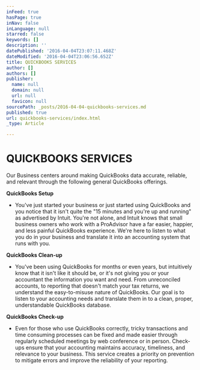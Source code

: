 ```yaml
---
inFeed: true
hasPage: true
inNav: false
inLanguage: null
starred: false
keywords: []
description: ''
datePublished: '2016-04-04T23:07:11.468Z'
dateModified: '2016-04-04T23:06:56.652Z'
title: QUICKBOOKS SERVICES
author: []
authors: []
publisher:
  name: null
  domain: null
  url: null
  favicon: null
sourcePath: _posts/2016-04-04-quickbooks-services.md
published: true
url: quickbooks-services/index.html
_type: Article

---
```

# QUICKBOOKS SERVICES

Our Business centers around making QuickBooks data accurate, reliable, and relevant through the following general QuickBooks offerings.

**QuickBooks Setup**

- You've just started your business or just started using QuickBooks and you notice that it isn't quite the "15 minutes and you're up and running" as advertised by Intuit. You're not alone, and Intuit knows that small business owners who work with a ProAdvisor have a far easier, happier, and less painful QuickBooks experience. We're here to listen to what you do in your business and translate it into an accounting system that runs with you.

**QuickBooks Clean-up**

- You've been using QuickBooks for months or even years, but intuitively know that it isn't like it should be, or it's not giving you or your accountant the information you want and need. From unreconciled accounts, to reporting that doesn't match your tax returns, we understand the easy-to-misuse nature of QuickBooks. Our goal is to listen to your accounting needs and translate them in to a clean, proper, understandable QuickBooks database.

**QuickBooks Check-up**

- Even for those who use QuickBooks correctly, tricky transactions and time consuming processes can be fixed and made easier through regularly scheduled meetings by web conference or in person. Check-ups ensure that your accounting maintains accuracy, timeliness, and relevance to your business. This service creates a priority on prevention to mitigate errors and improve the reliability of your reporting.